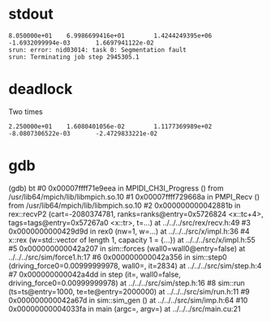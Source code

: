 # stdout

    8.050000e+01    6.9986699416e+01        1.4244249395e+06        -1.6932099994e-03       1.6697941122e-02
    srun: error: nid03014: task 0: Segmentation fault
    srun: Terminating job step 2945305.1

# deadlock

Two times

    2.250000e+01    1.6080401056e-02        1.1177369989e+02        -8.0807306522e-03       -2.4729833221e-02

# gdb
(gdb) bt
#0  0x00007ffff71e9eea in MPIDI_CH3I_Progress ()
   from /usr/lib64/mpich/lib/libmpich.so.10
#1  0x00007ffff729668a in PMPI_Recv () from /usr/lib64/mpich/lib/libmpich.so.10
#2  0x000000000042881b in rex::recvP2 (cart=-2080374781,
    ranks=ranks@entry=0x5726824 <x::tc+4>, tags=tags@entry=0x57267a0 <x::tr>,
    t=...) at ../../../src/rex/recv.h:49
#3  0x0000000000429d9d in rex0 (nw=1, w=...) at ../../../src/x/impl.h:36
#4  x::rex (w=std::vector of length 1, capacity 1 = {...})
    at ../../../src/x/impl.h:55
#5  0x000000000042a207 in sim::forces (wall0=wall0@entry=false)
    at ../../../src/sim/force1.h:17
#6  0x000000000042a356 in sim::step0 (driving_force0=0.00999999978,
    wall0=<optimized out>, it=2834) at ../../../src/sim/step.h:4
#7  0x000000000042a4dd in step (it=<optimized out>, wall0=false,
    driving_force0=0.00999999978) at ../../../src/sim/step.h:16
#8  sim::run (ts=ts@entry=1000, te=te@entry=2000000)
    at ../../../src/sim/run.h:11
#9  0x000000000042a67d in sim::sim_gen () at ../../../src/sim/imp.h:64
#10 0x00000000004033fa in main (argc=<optimized out>, argv=<optimized out>)
    at ../../../src/main.cu:21
